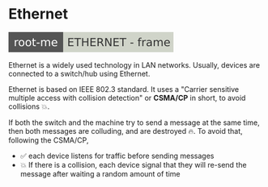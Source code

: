 # Ethernet

[![ethernet_frame](../../../../cybersecurity/_badges/rootme/network/ethernet_frame.svg)](https://www.root-me.org/en/Challenges/Network/ETHERNET-frame)

<div class="row row-cols-lg-2"><div>

Ethernet is a widely used technology in LAN networks. Usually, devices are connected to a switch/hub using Ethernet.

Ethernet is based on IEEE 802.3 standard. It uses a "Carrier sensitive multiple access with collision detection" or **CSMA/CP** in short, to avoid collisions 💥.
</div><div>

If both the switch and the machine try to send a message at the same time, then both messages are colluding, and are destroyed 🔥. To avoid that, following the CSMA/CP, 

* ✅ each device listens for traffic before sending messages
* 💥 If there is a collision, each device signal that they will re-send the message after waiting a random amount of time
</div></div>